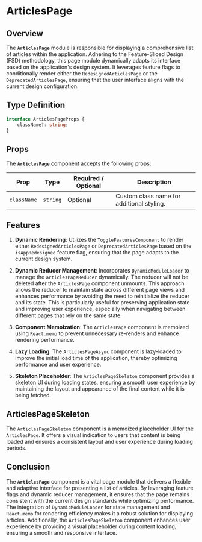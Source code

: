 # ArticlesPage

## Overview
The **`ArticlesPage`** module is responsible for displaying a comprehensive list of articles within the application. Adhering to the Feature-Sliced Design (FSD) methodology, this page module dynamically adapts its interface based on the application's design system. It leverages feature flags to conditionally render either the `RedesignedArticlesPage` or the `DeprecatedArticlesPage`, ensuring that the user interface aligns with the current design configuration.

## Type Definition
```typescript
interface ArticlesPageProps {
    className?: string;
}
```
## Props

The **`ArticlesPage`** component accepts the following props:

| Prop       | Type       | Required / Optional | Description                             |
|------------|------------|----------------------|-----------------------------------------|
| `className` | `string`   | Optional             | Custom class name for additional styling. |

## Features

1. **Dynamic Rendering**: Utilizes the `ToggleFeaturesComponent` to render either `RedesignedArticlesPage` or `DeprecatedArticlesPage` based on the `isAppRedesigned` feature flag, ensuring that the page adapts to the current design system.

2. **Dynamic Reducer Management**: Incorporates `DynamicModuleLoader` to manage the `articlesPageReducer` dynamically. The reducer will not be deleted after the `ArticlesPage` component unmounts. This approach allows the reducer to maintain state across different page views and enhances performance by avoiding the need to reinitialize the reducer and its state. This is particularly useful for preserving application state and improving user experience, especially when navigating between different pages that rely on the same state.

3. **Component Memoization**: The `ArticlesPage` component is memoized using `React.memo` to prevent unnecessary re-renders and enhance rendering performance.

4. **Lazy Loading**: The `ArticlesPageAsync` component is lazy-loaded to improve the initial load time of the application, thereby optimizing performance and user experience.

5. **Skeleton Placeholder**: The `ArticlesPageSkeleton` component provides a skeleton UI during loading states, ensuring a smooth user experience by maintaining the layout and appearance of the final content while it is being fetched.

## ArticlesPageSkeleton

The `ArticlesPageSkeleton` component is a memoized placeholder UI for the `ArticlesPage`. It offers a visual indication to users that content is being loaded and ensures a consistent layout and user experience during loading periods.

## Conclusion

The **`ArticlesPage`** component is a vital page module that delivers a flexible and adaptive interface for presenting a list of articles. By leveraging feature flags and dynamic reducer management, it ensures that the page remains consistent with the current design standards while optimizing performance. The integration of `DynamicModuleLoader` for state management and `React.memo` for rendering efficiency makes it a robust solution for displaying articles. Additionally, the `ArticlesPageSkeleton` component enhances user experience by providing a visual placeholder during content loading, ensuring a smooth and responsive interface.

